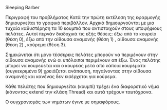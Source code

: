 Sleeping Barber

Περιγραφή του προβλήματος
Κατά την πρώτη εκτέλεση της εφαρμογής δημιουργείται το γραφικό περιβάλλον.
Αρχικά δημιουργούνται με μια τυχαία καθυστέρηση τα 10 κουμπιά που αντιστοιχούν στους υποψήφιους πελάτες.
Αυτοί περνάν διαδοχικά τις εξής θέσεις: έξω από το κουρείο (θέση 0), έξω από την αίθουσα αναμονής (θέση 1) ,
αίθουσα αναμονής (θέση 2) , κούρεμα (θέση 3).

Σημειώνεται ότι μόνο τέσσερεις πελάτες μπορούν να περιμένουν στην αίθουσα αναμονής ενώ οι υπόλοιποι περιμένουν απ έξω.
Ένας πελάτης μπορεί να κουρεύεται και ο κουρέας μετά από κάποια κουρέματα (συγκεκριμένα 9) χρειάζεται ανάπαυση,
πηγαίνοντας στην αίθουσα αναμονής και κανένας δεν εισέρχεται για κούρεμα.

Κάθε πελάτης που δημιουργείται (κουμπί) τρέχει ένα διαφορετικό νήμα (κάνοντας extend την κλάση Thread)
και αυτά τρέχουν ταυτόχρονα.

Ο συγχρονισμός των νημάτων έγινε με σημαφόρους.
